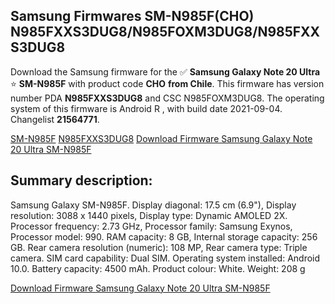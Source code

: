 <h2>Samsung Firmwares SM-N985F(CHO) N985FXXS3DUG8/N985FOXM3DUG8/N985FXXS3DUG8</h2>
Download the Samsung firmware for the ✅ <strong>Samsung Galaxy Note 20 Ultra </strong> ⭐ <strong>SM-N985F</strong> with product code <strong>CHO</strong> <strong> from Chile</strong>. This firmware has version number PDA <strong>N985FXXS3DUG8</strong> and CSC N985FOXM3DUG8. The operating system of this firmware is Android R , with build date 2021-09-04. Changelist <strong>21564771</strong>.


[SM-N985F](https://samfirm.shop/samsung/model/SM-N985F)
[N985FXXS3DUG8](https://samfirm.shop/samsung/pda/N985FXXS3DUG8)
[Download Firmware Samsung Galaxy Note 20 Ultra SM-N985F](https://samfirm.shop/samsung/firmware/452084)
<h2>Summary description:</h2>
<p>Samsung Galaxy SM-N985F. Display diagonal: 17.5 cm (6.9"), Display resolution: 3088 x 1440 pixels, Display type: Dynamic AMOLED 2X. Processor frequency: 2.73 GHz, Processor family: Samsung Exynos, Processor model: 990. RAM capacity: 8 GB, Internal storage capacity: 256 GB. Rear camera resolution (numeric): 108 MP, Rear camera type: Triple camera. SIM card capability: Dual SIM. Operating system installed: Android 10.0. Battery capacity: 4500 mAh. Product colour: White. Weight: 208 g</p>


[Download Firmware Samsung Galaxy Note 20 Ultra SM-N985F](https://samfirm.shop/samsung/firmware/452084)
